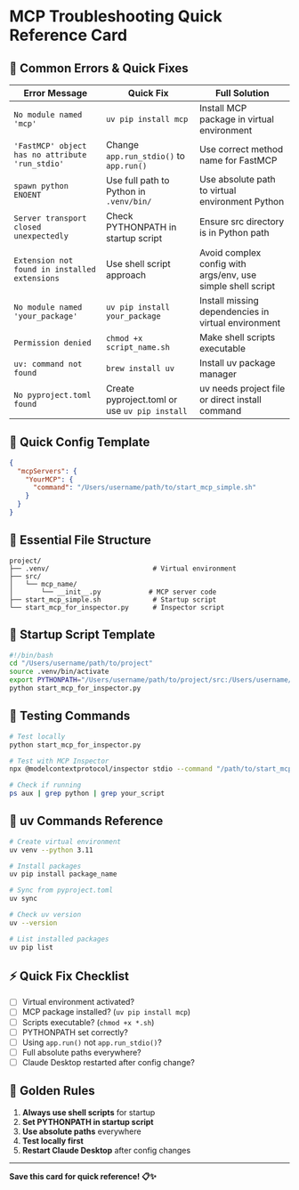 # MCP Troubleshooting Quick Reference Card

## 🚨 Common Errors & Quick Fixes

| Error Message | Quick Fix | Full Solution |
|---------------|-----------|---------------|
| `No module named 'mcp'` | `uv pip install mcp` | Install MCP package in virtual environment |
| `'FastMCP' object has no attribute 'run_stdio'` | Change `app.run_stdio()` to `app.run()` | Use correct method name for FastMCP |
| `spawn python ENOENT` | Use full path to Python in `.venv/bin/` | Use absolute path to virtual environment Python |
| `Server transport closed unexpectedly` | Check PYTHONPATH in startup script | Ensure src directory is in Python path |
| `Extension not found in installed extensions` | Use shell script approach | Avoid complex config with args/env, use simple shell script |
| `No module named 'your_package'` | `uv pip install your_package` | Install missing dependencies in virtual environment |
| `Permission denied` | `chmod +x script_name.sh` | Make shell scripts executable |
| `uv: command not found` | `brew install uv` | Install uv package manager |
| `No pyproject.toml found` | Create pyproject.toml or use `uv pip install` | uv needs project file or direct install command |

## 🔧 Quick Config Template

```json
{
  "mcpServers": {
    "YourMCP": {
      "command": "/Users/username/path/to/start_mcp_simple.sh"
    }
  }
}
```

## 📁 Essential File Structure

```
project/
├── .venv/                          # Virtual environment
├── src/
│   └── mcp_name/
│       └── __init__.py            # MCP server code
├── start_mcp_simple.sh             # Startup script
└── start_mcp_for_inspector.py      # Inspector script
```

## 🚀 Startup Script Template

```bash
#!/bin/bash
cd "/Users/username/path/to/project"
source .venv/bin/activate
export PYTHONPATH="/Users/username/path/to/project/src:/Users/username/path/to/project"
python start_mcp_for_inspector.py
```

## 🧪 Testing Commands

```bash
# Test locally
python start_mcp_for_inspector.py

# Test with MCP Inspector
npx @modelcontextprotocol/inspector stdio --command "/path/to/start_mcp_simple.sh"

# Check if running
ps aux | grep python | grep your_script
```

## 🚀 uv Commands Reference

```bash
# Create virtual environment
uv venv --python 3.11

# Install packages
uv pip install package_name

# Sync from pyproject.toml
uv sync

# Check uv version
uv --version

# List installed packages
uv pip list
```

## ⚡ Quick Fix Checklist

- [ ] Virtual environment activated?
- [ ] MCP package installed? (`uv pip install mcp`)
- [ ] Scripts executable? (`chmod +x *.sh`)
- [ ] PYTHONPATH set correctly?
- [ ] Using `app.run()` not `app.run_stdio()`?
- [ ] Full absolute paths everywhere?
- [ ] Claude Desktop restarted after config change?

## 🎯 Golden Rules

1. **Always use shell scripts** for startup
2. **Set PYTHONPATH in startup script**
3. **Use absolute paths** everywhere
4. **Test locally first**
5. **Restart Claude Desktop** after config changes

---

**Save this card for quick reference! 📋✨**

